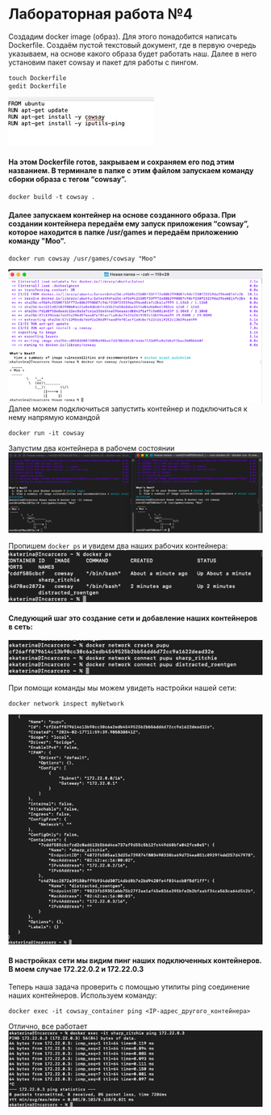 # Лабораторная работа №4
Создадим docker image (образ). Для этого понадобится написать Dockerfile. Создаём пустой текстовый документ, где в первую очередь указываем, на основе какого образа будет работать наш. Далее в него установим пакет cowsay и пакет для работы с пингом.
```
touch Dockerfile
gedit Dockerfile

```
![](https://github.com/SlavaOgnev/LAB_4/blob/main/скрины%20для%204/IMAGE%202024-02-17%2014%3A51%3A28.jpg)
#### На этом Dockerfile готов, закрываем и сохраняем его под этим названием. В терминале в папке с этим файлом запускаем команду сборки образа с тегом “cowsay”.
```
docker build -t cowsay .
```
#### Далее запускаем контейнер на основе созданного образа. При создании контейнера передаём ему запуск приложения “cowsay”, которое находится в папке /usr/games и передаём приложению команду "Moo".
```
docker run cowsay /usr/games/cowsay "Moo"
```
![](https://github.com/SlavaOgnev/LAB_4/blob/main/скрины%20для%204/Снимок%20экрана%202024-02-16%20в%2000.56.16.png)
Далее можем подключиться запустить контейнер и  подключиться к нему напрямую командой
```
docker run -it cowsay
```
Запустим два контейнера в рабочем состоянии
![](https://github.com/SlavaOgnev/LAB_4/blob/main/скрины%20для%204/Снимок%20экрана%202024-02-17%20в%2014.56.45.png)

Пропишем `docker ps` и увидем два наших рабочих контейнера:
![](https://github.com/SlavaOgnev/LAB_4/blob/main/скрины%20для%204/Снимок%20экрана%202024-02-17%20в%2014.58.26.png)

#### Следующий шаг это создание сети и добавление наших контейнеров в сеть:
![](https://github.com/SlavaOgnev/LAB_4/blob/main/скрины%20для%204/Снимок%20экрана%202024-02-17%20в%2015.00.37.png)

При помощи команды мы можем увидеть настройки нашей сети:
```
docker network inspect myNetwork
```
![](https://github.com/SlavaOgnev/LAB_4/blob/main/скрины%20для%204/Снимок%20экрана%202024-02-17%20в%2015.02.27.png)
#### В настройках сети мы видим пинг наших подключенных контейнеров. В моем случае 172.22.0.2 и 172.22.0.3

Теперь наша задача проверить с помощью утилиты ping соединение наших контейнеров. Используем команду:
```
docker exec -it cowsay_container ping <IP-адрес_другого_контейнера>
```
Отлично, все работает
![](https://github.com/SlavaOgnev/LAB_4/blob/main/скрины%20для%204/Снимок%20экрана%202024-02-17%20в%2015.07.28.png)


